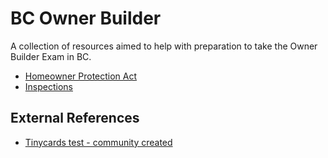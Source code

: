 # BC Owner Builder

A collection of resources aimed to help with preparation to take the Owner
Builder Exam in BC.

- [Homeowner Protection Act](./hpa.md)
- [Inspections](./inspections.md)

## External References

- [Tinycards test - community created](https://tinycards.duolingo.com/decks/25wRKcY2/bc-housing-owner-builder-exam-study-guide)
